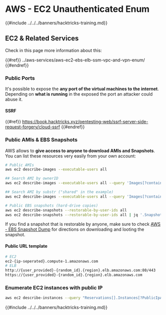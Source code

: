 # AWS - EC2 Unauthenticated Enum

{{#include ../../../banners/hacktricks-training.md}}

## EC2 & Related Services

Check in this page more information about this:

{{#ref}}
../aws-services/aws-ec2-ebs-elb-ssm-vpc-and-vpn-enum/
{{#endref}}

### Public Ports

It's possible to expose the **any port of the virtual machines to the internet**. Depending on **what is running** in the exposed the port an attacker could abuse it.

#### SSRF

{{#ref}}
https://book.hacktricks.xyz/pentesting-web/ssrf-server-side-request-forgery/cloud-ssrf
{{#endref}}

### Public AMIs & EBS Snapshots

AWS allows to **give access to anyone to download AMIs and Snapshots**. You can list these resources very easily from your own account:

```bash
# Public AMIs
aws ec2 describe-images --executable-users all

## Search AMI by ownerID
aws ec2 describe-images --executable-users all --query 'Images[?contains(ImageLocation, `967541184254/`) == `true`]'

## Search AMI by substr ("shared" in the example)
aws ec2 describe-images --executable-users all --query 'Images[?contains(ImageLocation, `shared`) == `true`]'

# Public EBS snapshots (hard-drive copies)
aws ec2 describe-snapshots --restorable-by-user-ids all
aws ec2 describe-snapshots --restorable-by-user-ids all | jq '.Snapshots[] | select(.OwnerId == "099720109477")'
```

If you find a snapshot that is restorable by anyone, make sure to check [AWS - EBS Snapshot Dump](https://cloud.hacktricks.xyz/pentesting-cloud/aws-security/aws-post-exploitation/aws-ec2-ebs-ssm-and-vpc-post-exploitation/aws-ebs-snapshot-dump) for directions on downloading and looting the snapshot.

#### Public URL template

```bash
# EC2
ec2-{ip-seperated}.compute-1.amazonaws.com
# ELB
http://{user_provided}-{random_id}.{region}.elb.amazonaws.com:80/443
https://{user_provided}-{random_id}.{region}.elb.amazonaws.com
```

### Enumerate EC2 instances with public IP

```bash
aws ec2 describe-instances --query "Reservations[].Instances[?PublicIpAddress!=null].PublicIpAddress" --output text
```

{{#include ../../../banners/hacktricks-training.md}}




